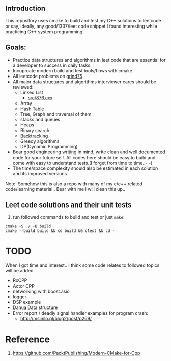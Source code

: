 ## Introduction
This repository uses cmake to build and test my C++ solutions to leetcode or say, ideally, any good/1337/leet code snippet I found interesting while practicing C++ system programming.

## Goals:
* Practice data structures and algorithms in leet code that are essential for a developer to success in daily tasks.
* Incoproate modern build and test tools/flows with cmake.
* All leetcode problems on [grind75](https://www.techinterviewhandbook.org/grind75)
* All major data structures and algorithms interviewer cares should be reviewed:
  * Linked List
    * [src/876.cxx](src/876.cxx)
  * Array
  * Hash Table
  * Tree, Graph and traversal of them
  * stacks and queues
  * Heaps
  * Binary search
  * Backtracking
  * Greedy algorithms
  * DP(Dynamic Programming)
* Bear good engineering writing in mind, write clean and well documented code for your future self. All codes here should be easy to build and come with easy to understand tests.(I forget from time to time..- -)
* The time/space complexity should also be estimated in each solution and its improved versions.

Note: Somehow this is also a repo with many of my c/c++ related code/learning material.. 
Bear with me I will clean this up..


## Leet code solutions and their unit tests
1. run followed commands to build and test or just `make`:

```
cmake -S ./ -B build
cmake --build build && cd build && ctest && cd -

```

# TODO
When I got time and interest.. I think some code relates to followed topics will be added.
* RxCPP
* Actor CPP
* networking with boost.asio
* logger
* DSP example
* Dahua Data structure
* Error report / deadly signal handler examples for program crash:
  * http://msinilo.pl/blog2/post/p269/

# Reference
1. https://github.com/PacktPublishing/Modern-CMake-for-Cpp
